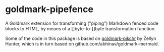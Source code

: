 # goldmark-pipefence

A Goldmark extension for transforming ("piping") Markdown fenced code
blocks to HTML, by means of a []byte-to-[]byte transformation
function.

Some of the code in this package is based on
[goldmark-pikchr](https://github.com/gopikchr/goldmark-pikchr) by
Zellyn Hunter, which is in turn based on
github.com/abhinav/goldmark-mermaid.

